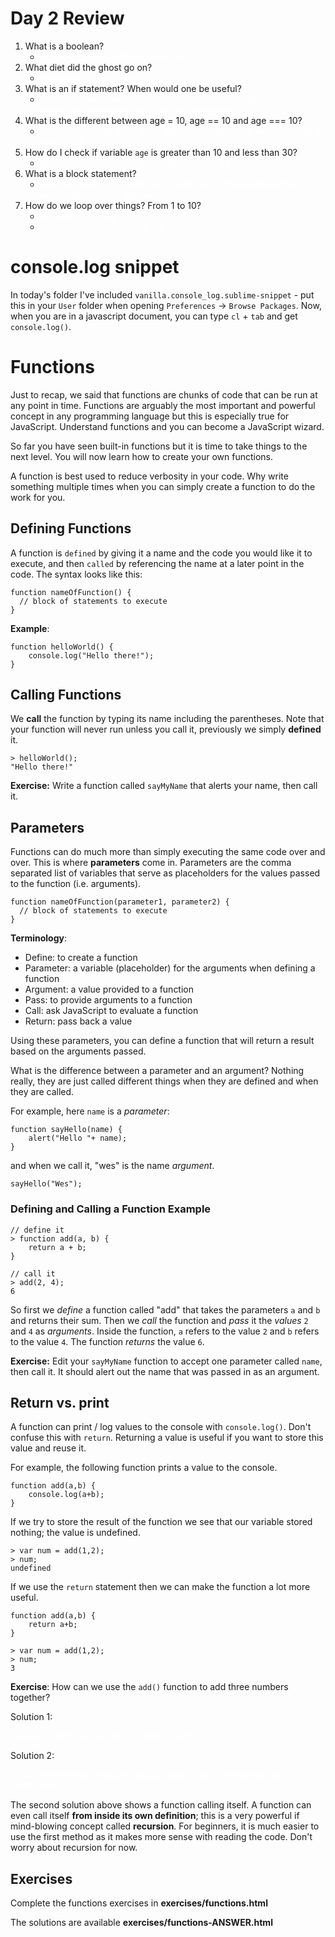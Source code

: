 <style>
	.note {
		display: none; /* Hide teachers notes */
	}

	.solution, .solution pre, .solution code {
		color:white;
	}
	.solution:hover, .solution:hover pre, .solution:hover code {
		color:black;
	}
	.solution code {
		border:none;
	}
	.solution:hover code {
		border: 1px solid #ddd;
	}

</style>

# Day 2 Review

1. What is a boolean?
	* <span class="solution">Something that is either `true` or `false`. </span>
2. What diet did the ghost go on? 
	* <span class="solution">boo-lean</span>
2. What is an if statement? When would one be useful?
	* <span class="solution">An if statement executes code only when the condition is true. It is useful for introducing logic into your application. </span>
3. What is the different between age = 10, age == 10 and age === 10?
	* <span class="solution">age = 10 sets age to 10, while age === 10 checks to see if the age is equal to 10.</span>
4. How do I check if variable `age` is greater than 10 and less than 30?
	* <span class="solution">We  use the `&&` operator. `age > 10 && age > 30`</span>
5. What is a block statement?
	* <span class="solution">A block statement is a chunk of code that is grouped together. It is usually part of an if statement</span>
6. How do we loop over things? From 1 to 10?
	* <span class="solution">We use a `for loop`</span>
	* <span class="solution">for (var i = ; i <= 10; i++) { ... };</span>



# console.log snippet

In today's folder I've included `vanilla.console_log.sublime-snippet` - put this in your `User` folder when opening `Preferences` → `Browse Packages`. Now, when you are in a javascript document, you can type `cl` + `tab` and get `console.log()`.


# Functions

Just to recap, we said that functions are chunks of code that can be run at any point in time. Functions are arguably the most important and powerful concept in any programming language but this is especially true for JavaScript. Understand functions and you can become a JavaScript wizard.

So far you have seen built-in functions but it is time to take things to the next level. You will now learn how to create your own functions. 

A function is best used to reduce verbosity in your code. Why write something multiple times when you can simply create a function to do the work for you.

## Defining Functions

A function is `defined` by giving it a name and the code you would like it to execute, and then `called` by referencing the name at a later point in the code. The syntax looks like this:

```
function nameOfFunction() {
  // block of statements to execute
}
```

**Example**:

```
function helloWorld() {
	console.log("Hello there!");
}
```

## Calling Functions
We __call__ the function by typing its name including the parentheses. Note that your function will never run unless you call it, previously we simply __defined__ it.

```
> helloWorld();
"Hello there!"
```

**Exercise:** Write a function called `sayMyName` that alerts your name, then call it.

## Parameters

Functions can do much more than simply executing the same code over and over. This is where **parameters** come in. Parameters are the comma separated list of variables that serve as placeholders for the values passed to the function (i.e. arguments).

```
function nameOfFunction(parameter1, parameter2) {
  // block of statements to execute
}
```

**Terminology**:

- Define: to create a function
- Parameter: a variable (placeholder) for the arguments when defining a function
- Argument: a value provided to a function
- Pass: to provide arguments to a function
- Call: ask JavaScript to evaluate a function
- Return: pass back a value

Using these parameters, you can define a function that will return a result based on the arguments passed.

What is the difference between a parameter and an argument? Nothing really, they are just called different things when they are defined and when they are called.  

For example, here `name` is a _parameter_:

	function sayHello(name) {
		alert("Hello "+ name);
	}

and when we call it, "wes" is the name _argument_.

	sayHello("Wes");

### Defining and Calling a Function Example

```
// define it
> function add(a, b) {
	return a + b;
}

// call it
> add(2, 4);
6
```

So first we *define* a function called "add" that takes the parameters `a` and `b` and returns their sum. Then we *call* the function and *pass* it the *values* `2` and `4` as *arguments*. Inside the function, `a` refers to the value `2` and `b` refers to the value `4`. The function *returns* the value `6`.

**Exercise:** Edit your `sayMyName` function to accept one parameter called `name`, then call it. It should alert out the name that was passed in as an argument. 

## Return vs. print

A function can print / log values to the console with `console.log()`. Don't confuse this with `return`. Returning a value is useful if you want to store this value and reuse it.

For example, the following function prints a value to the console.

```
function add(a,b) {
	console.log(a+b);
}
```
If we try to store the result of the function we see that our variable stored nothing; the value is undefined.

```
> var num = add(1,2);
> num;
undefined
```

If we use the `return` statement then we can make the function a lot more useful.

```
function add(a,b) {
	return a+b;
}
```

```
> var num = add(1,2);
> num;
3
```

**Exercise**: How can we use the `add()` function to add three numbers together?

Solution 1:

<div class="solution">
	var sum = add(1,2);
	var sum2 = add(3, sum);
</div>

Solution 2:

<div class="solution">
	// cut out the middle man and pass a function to a function
	var all3 = add(1,add(2,3));
</div>

The second solution above shows a function calling itself. A function can even call itself **from inside its own definition**; this is a very powerful if mind-blowing concept called **recursion**. For beginners, it is much easier to use the first method as it makes more sense with reading the code. Don't worry about recursion for now.


## Exercises
Complete the functions exercises in **exercises/functions.html**

The solutions are available **exercises/functions-ANSWER.html**
